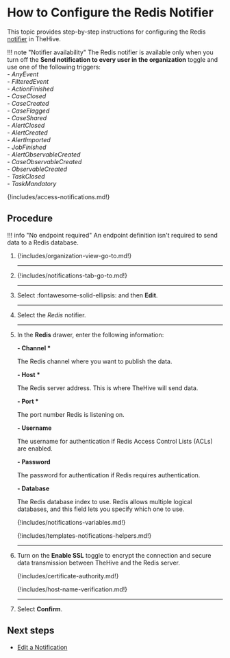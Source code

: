 # How to Configure the Redis Notifier

This topic provides step-by-step instructions for configuring the Redis [notifier](../about-notifications.md#notifiers) in TheHive.

!!! note "Notifier availability"
    The Redis notifier is available only when you turn off the **Send notification to every user in the organization** toggle and use one of the following triggers:  
    - *AnyEvent*  
    - *FilteredEvent*  
    - *ActionFinished*  
    - *CaseClosed*  
    - *CaseCreated*  
    - *CaseFlagged*  
    - *CaseShared*  
    - *AlertClosed*  
    - *AlertCreated*  
    - *AlertImported*  
    - *JobFinished*  
    - *AlertObservableCreated*  
    - *CaseObservableCreated*  
    - *ObservableCreated*  
    - *TaskClosed*  
    - *TaskMandatory*

{!includes/access-notifications.md!}

## Procedure

!!! info "No endpoint required"
    An endpoint definition isn't required to send data to a Redis database.

1. {!includes/organization-view-go-to.md!}

    ---

2. {!includes/notifications-tab-go-to.md!}

    ---

3. Select :fontawesome-solid-ellipsis: and then **Edit**.

    ---

4. Select the *Redis* notifier.

    ---

5. In the **Redis** drawer, enter the following information:

    **- Channel \***

    The Redis channel where you want to publish the data.

    **- Host \***

    The Redis server address. This is where TheHive will send data.

    **- Port \***

    The port number Redis is listening on.

    **- Username**

    The username for authentication if Redis Access Control Lists (ACLs) are enabled.

    **- Password**

    The password for authentication if Redis requires authentication.

    **- Database**

    The Redis database index to use. Redis allows multiple logical databases, and this field lets you specify which one to use.
    
    {!includes/notifications-variables.md!}
    
    {!includes/templates-notifications-helpers.md!}

    ---

6. Turn on the **Enable SSL** toggle to encrypt the connection and secure data transmission between TheHive and the Redis server.

    {!includes/certificate-authority.md!}

    {!includes/host-name-verification.md!}

    ---

7. Select **Confirm**.

## Next steps

* [Edit a Notification](../edit-a-notification.md)